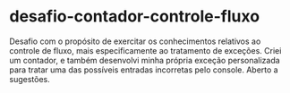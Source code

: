 # desafio-contador-controle-fluxo

Desafio com o propósito de exercitar os conhecimentos relativos ao controle de fluxo,
mais especificamente ao tratamento de exceções.
Criei um contador, e também desenvolvi minha própria exceção personalizada para tratar uma das possíveis entradas incorretas pelo console. 
Aberto a sugestões.
